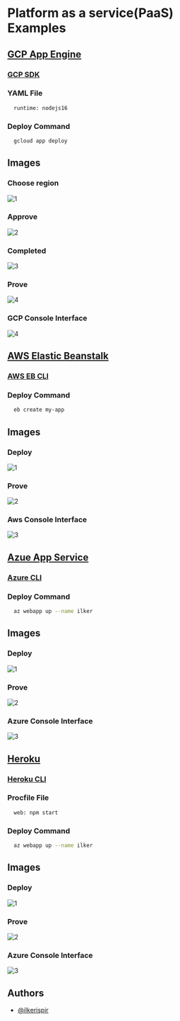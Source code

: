 # Platform as a service(PaaS) Examples

## [GCP App Engine](https://cloud.google.com/appengine)

### [GCP SDK](https://cloud.google.com/sdk)

###  YAML File
```bash
  runtime: nodejs16
```

###  Deploy Command
```bash
  gcloud app deploy
```
## Images
### Choose region
![1](images/app-engine/1.png)

### Approve
![2](images/app-engine/2.png)

### Completed
![3](images/app-engine/3.png)

### Prove
![4](images/app-engine/4.png)

### GCP Console Interface
![4](images/app-engine/5.png)

## [AWS Elastic Beanstalk](https://aws.amazon.com/elasticbeanstalk/)

### [AWS EB CLI](https://docs.aws.amazon.com/elasticbeanstalk/latest/dg/eb-cli3-install.html)

###  Deploy Command
```bash
  eb create my-app
```
## Images
### Deploy
![1](images/elastic-beanstalk/1.png)

### Prove
![2](images/elastic-beanstalk/2.png)

### Aws Console Interface
![3](images/elastic-beanstalk/3.png)

## [Azue App Service](https://azure.microsoft.com/en-us/services/app-service/)

### [Azure CLI](https://docs.microsoft.com/en-us/cli/azure/)

###  Deploy Command
```bash
  az webapp up --name ilker
```
## Images
### Deploy
![1](images/app-service/1.png)

### Prove
![2](images/app-service/2.png)

### Azure Console Interface
![3](images/app-service/3.png)

## [Heroku](https://www.heroku.com/)

### [Heroku CLI](https://devcenter.heroku.com/articles/heroku-cli)

###  Procfile File
```bash
  web: npm start
```
###  Deploy Command
```bash
  az webapp up --name ilker
```
## Images
### Deploy
![1](images/app-service/1.png)

### Prove
![2](images/app-service/2.png)

### Azure Console Interface
![3](images/app-service/3.png)


## Authors

- [@ilkerispir](https://www.github.com/ilkerispir)
